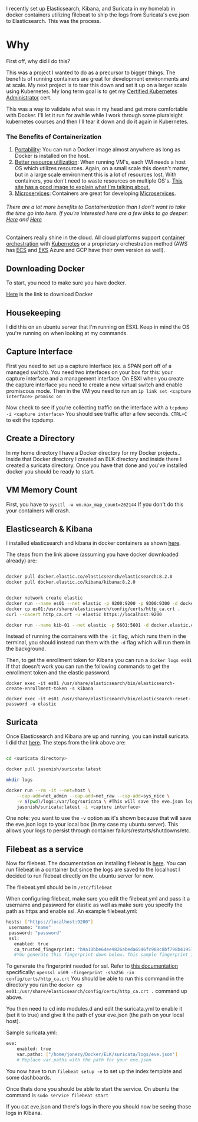 I recently set up Elasticsearch, Kibana, and Suricata in my homelab in docker containers utilizing filebeat to ship the logs from Suricata's eve.json to Elasticsearch. This was the process.

# Why

First off, why did I do this?

This was a project I wanted to do as a precursor to bigger things. The benefits of running containers are great for development environments and at scale. My next project is to tear this down and set it up on a larger scale using Kubernetes. My long term goal is to get my [Certified Kubernetes Administrator](https://www.cncf.io/certification/cka/) cert.

This was a way to validate what was in my head and get more comfortable with Docker. I'll let it run for awhile while I work through some pluralsight kubernetes courses and then I'll tear it down and do it again in Kubernetes.

### The Benefits of Containerization

  1. <ins>Portability</ins>: You can run a Docker image almost anywhere as long as Docker is installed on the host.
  2. <ins>Better resource utilization</ins>: When running VM's, each VM needs a host OS which utilizes resources. Again, on a small scale this doesn't matter, but in a large scale environment this is a lot of resources lost. With containers, you don't need to waste resources on multiple OS's. [This site has a good image to explain what I'm talking about.](https://www.google.com/url?sa=i&url=https%3A%2F%2Fwww.sdxcentral.com%2Fcloud%2Fcontainers%2Fdefinitions%2Fcontainers-vs-vms%2F&psig=AOvVaw3ERCyu7z_SDJGz7XCEmSbo&ust=1652019873455000&source=images&cd=vfe&ved=0CAwQjRxqFwoTCKCQ2ODLzfcCFQAAAAAdAAAAABAJ)
  3. <ins>Microservices</ins>: Containers are great for developing [Microservices](https://www.redhat.com/en/topics/microservices/what-are-microservices).
  ###### There are a lot more benefits to Containerization than I don't want to take the time go into here. If you're interested here are a few links to go deeper: [Here](https://www.ibm.com/cloud/blog/the-benefits-of-containerization-and-what-it-means-for-you) and [Here](https://www.veritis.com/blog/7-key-containerization-benefits-for-your-it-business/)

Containers really shine in the cloud. All cloud platforms support [container orchestration](https://www.vmware.com/topics/glossary/content/container-orchestration.html#:~:text=Container%20orchestration%20is%20the%20automation,networking%2C%20load%20balancing%20and%20more.) with [Kubernetes](https://kubernetes.io/docs/concepts/overview/what-is-kubernetes/) or a proprietary orchestration method (AWS has [ECS](https://aws.amazon.com/ecs/) and [EKS](https://aws.amazon.com/eks/) Azure and GCP have their own version as well).



## Downloading Docker

To start, you need to make sure you have docker.

[Here](https://docs.docker.com/engine/install/) is the link to download Docker

## Housekeeping
I did this on an ubuntu server that I'm running on ESXI. Keep in mind the OS you're running on when looking at my commands.

## Capture Interface
First you need to set up a capture interface (ex. a SPAN port off of a managed switch). You need two interfaces on your box for this: your capture interface and a management interface. On ESXI when you create the capture interface you need to create a new virtual switch and enable promiscous mode. Then in the VM you need to run an `ip link set <capture interface> promisc on`

Now check to see if you're collecting traffic on the interface with a `tcpdump -i <capture interface>` You should see traffic after a few seconds. `CTRL+C` to exit the tcpdump.

## Create a Directory

In my home directory I have a Docker directory for my Docker projects.. Inside that Docker directory I created an ELK directory and inside there I created a suricata directory. Once you have that done and you've installed docker you should be ready to start.



## VM Memory Count
First, you have to `sysctl -w vm.max_map_count=262144` If you don't do this your containers will crash.

## Elasticsearch & Kibana
I installed elasticsearch and kibana in docker containers as shown [here](https://www.elastic.co/guide/en/elasticsearch/reference/current/docker.html).

The steps from the link above (assuming you have docker downloaded already) are:
```bash

docker pull docker.elastic.co/elasticsearch/elasticsearch:8.2.0
docker pull docker.elastic.co/kibana/kibana:8.2.0


docker network create elastic
docker run --name es01 --net elastic -p 9200:9200 -p 9300:9300 -d docker.elastic.co/elasticsearch/elasticsearch:8.2.0
docker cp es01:/usr/share/elasticsearch/config/certs/http_ca.crt .
curl --cacert http_ca.crt -u elastic https://localhost:9200

docker run --name kib-01 --net elastic -p 5601:5601 -d docker.elastic.co/kibana/kibana:8.2.0
```

Instead of running the containers with the `-it` flag, which runs them in the terminal, you should instead run them with the `-d` flag which will run them in the background.

Then, to get the enrollment token for Kibana you can run a `docker logs es01` If that doesn't work you can run the following commands to get the enrollment token and the elastic password.

`docker exec -it es01 /usr/share/elasticsearch/bin/elasticsearch-create-enrollment-token -s kibana`


`docker exec -it es01 /usr/share/elasticsearch/bin/elasticsearch-reset-password -u elastic`


## Suricata
Once Elasticsearch and Kibana are up and running, you can install suricata. I did that [here](https://github.com/jasonish/docker-suricata).
The steps from the link above are:

```bash

cd <suricata directory>

docker pull jasonish/suricata:latest

mkdir logs

docker run --rm -it --net=host \
    --cap-add=net_admin --cap-add=net_raw --cap-add=sys_nice \
    -v $(pwd)/logs:/var/log/suricata \ #This will save the eve.json logs to your local box in your current directory/logs. This ensures that your logs persist outside of the container to survive container restarts/shutdowns/etc.
	jasonish/suricata:latest -i <capture interface>

```

One note: you want to use the `-v` option as it's shown because that will save the eve.json logs to your local box (in my case my ubuntu server). This allows your logs to persist through container failurs/restarts/shutdowns/etc.

## Filebeat as a service
Now for filebeat. The documentation on installing filebeat is [here](https://www.elastic.co/guide/en/beats/filebeat/current/filebeat-installation-configuration.html). You can run filebeat in a container but since the logs are saved to the localhost I decided to run filebeat directly on the ubuntu server for now.

The filebeat.yml should be in `/etc/filebeat`

 When configuring filebeat, make sure you edit the filebeat.yml and pass it a username and password for elastic as well as make sure you specify the path as https and enable ssl. An example filebeat.yml:
 ```bash
 hosts: ["https://localhost:9200"]
  username: "name"
  password: "password"
  ssl:
    enabled: true
    ca_trusted_fingerprint: "b9a10bbe64ee9826abeda6546fc988c8bf798b41957c33d05db736716513dc9c"
    #You generate this fingerprint down below. This sample fingerprint is what elastic provides as an example. You shouldn't post you fingerprint anywhere as a best practice.
 ```

To generate the fingerprint needed for ssl. Refer to [this documentation](https://www.elastic.co/guide/en/elasticsearch/reference/8.0/configuring-stack-security.html#_connect_clients_to_elasticsearch_5) specifically: `openssl x509 -fingerprint -sha256 -in config/certs/http_ca.crt` You should be able to run this command in the directory you ran the `docker cp es01:/usr/share/elasticsearch/config/certs/http_ca.crt .` command up above.


You then need to cd into modules.d and edit the suricata.yml to enable it (set it to true) and give it the path of your eve.json (the path on your local host).

Sample suricata.yml:

```bash
eve:
    enabled: true
    var.paths: ["/home/jonezy/Docker/ELK/suricata/logs/eve.json"]
    # Replace var.paths with the path for your eve.json

```

You now have to run `filebeat setup -e` to set up the index template and some dashboards.

Once thats done you should be able to start the service. On ubuntu the command is `sudo service filebeat start`

If you cat eve.json and there's logs in there you should now be seeing those logs in Kibana.
